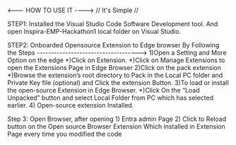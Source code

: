 <---  HOW TO USE IT  ---->
  // It's Simple //
 <HTML>
  <BODY>
STEP1:
Installed the Visual Studio Code Software Development tool. And open Inspira-EMP-Hackathon1 local folder on Visual Studio.
      
STEP2:
Onboarded Opensource Extension to Edge browser By Following the Steps ------------------------------------>
1)Open a Setting and More Option on the edge 
*)Click on Extension.
*)Click on Manage Extensions to open the Extensions Page in Edge Browser
2)Click on the pack extension 
*)Browse the extension’s root directory to Pack in the Local PC folder and Private Key file (optional) and  Click the extension Button.
3)To load or install the open-source Extension in Edge Browser.
*)Click On the “Load Unpacked” button and select Local Folder from PC which has selected earlier.
4) Open-source extension Installed.

Step 3: 
      Open Browser, after opening
           1)	Entra admin Page
           2)	Click to  Reload button on  the Open source Browser Extension Which installed in Extension Page every time you modified the code 
  </BODY>
</HTML>
